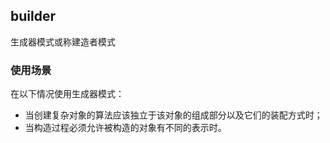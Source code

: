 ## builder

生成器模式或称建造者模式

### 使用场景

在以下情况使用生成器模式：

- 当创建复杂对象的算法应该独立于该对象的组成部分以及它们的装配方式时；
- 当构造过程必须允许被构造的对象有不同的表示时。
